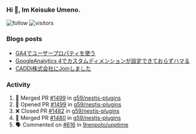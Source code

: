 ### Hi 👋, Im Keisuke Umeno.

<!--
**9renpoto/9renpoto** is a ✨ _special_ ✨ repository because its `README.md` (this file) appears on your GitHub profile.

Here are some ideas to get you started:

- 🔭 I’m currently working on ...
- 🌱 I’m currently learning ...
- 👯 I’m looking to collaborate on ...
- 🤔 I’m looking for help with ...
- 💬 Ask me about ...
- 📫 How to reach me: ...
- 😄 Pronouns: ...
- ⚡ Fun fact: ...
-->

![follow](https://img.shields.io/github/followers/9renpoto?label=Follow&style=social)
![visitors](https://komarev.com/ghpvc/?username=9renpoto&label=Profile%20views&color=0e75b6&style=flat)

### Blogs posts

<!-- BLOG-POST-LIST:START -->
- [GA4でユーザープロパティを使う](https://9renpoto.dev/2021/02/21/google-analytics-4-user-properties/)
- [GoogleAnalytics 4でカスタムディメンションが設定できておらずハマる](https://9renpoto.dev/2021/02/13/google-analytics-4/)
- [CADDi株式会社にJoinしました](https://9renpoto.dev/2020/12/05/join/)
<!-- BLOG-POST-LIST:END -->

### Activity

<!--START_SECTION:activity-->
1. 🎉 Merged PR [#1499](https://github.com/g59/nestjs-plugins/pull/1499) in [g59/nestjs-plugins](https://github.com/g59/nestjs-plugins)
2. 💪 Opened PR [#1499](https://github.com/g59/nestjs-plugins/pull/1499) in [g59/nestjs-plugins](https://github.com/g59/nestjs-plugins)
3. ❌ Closed PR [#1482](https://github.com/g59/nestjs-plugins/pull/1482) in [g59/nestjs-plugins](https://github.com/g59/nestjs-plugins)
4. 🎉 Merged PR [#1480](https://github.com/g59/nestjs-plugins/pull/1480) in [g59/nestjs-plugins](https://github.com/g59/nestjs-plugins)
5. 🗣 Commented on [#616](https://github.com/9renpoto/upptime/issues/616) in [9renpoto/upptime](https://github.com/9renpoto/upptime)
<!--END_SECTION:activity-->

<!--START_SECTION:waka-->
<!--END_SECTION:waka-->
